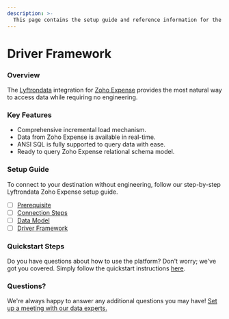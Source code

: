 ```yaml
---
description: >-
  This page contains the setup guide and reference information for the Zoho Expense source connector.
---
```


# Driver Framework

### Overview

The [Lyftrondata](https://www.lyftrondata.com/) integration for [Zoho Expense](https://www.lyftrondata.com/integration/sales-analytics/zoho-expense/) provides the most natural way to access data while requiring no engineering.

### Key Features

* Comprehensive incremental load mechanism.
* Data from Zoho Expense is available in real-time.&#x20;
* ANSI SQL is fully supported to query data with ease.
* Ready to query Zoho Expense relational schema model.

### Setup Guide

To connect to your destination without engineering, follow our step-by-step Lyftrondata Zoho Expense setup guide.

* [ ] [Prerequisite](../prerequisite.md)
* [ ] [Connection Steps](../connection-steps.md)
* [ ] [Data Model](../data-model/erd.md)
* [ ] [Driver Framework](../driver-framework/)

### Quickstart Steps

Do you have questions about how to use the platform? Don't worry; we've got you covered. Simply follow the quickstart instructions [here](../driver-framework/README.md).

### Questions? <a href="#questions" id="questions"></a>

We're always happy to answer any additional questions you may have! [Set up a meeting with our data experts.](https://www.lyftrondata.com/book-a-meeting/)


